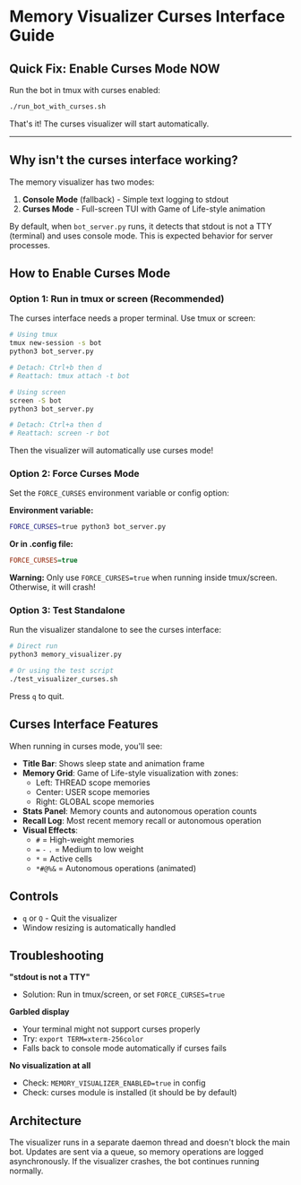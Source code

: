 # Memory Visualizer Curses Interface Guide

## Quick Fix: Enable Curses Mode NOW

Run the bot in tmux with curses enabled:

```bash
./run_bot_with_curses.sh
```

That's it! The curses visualizer will start automatically.

---

## Why isn't the curses interface working?

The memory visualizer has two modes:

1. **Console Mode** (fallback) - Simple text logging to stdout
2. **Curses Mode** - Full-screen TUI with Game of Life-style animation

By default, when `bot_server.py` runs, it detects that stdout is not a TTY (terminal) and uses console mode. This is expected behavior for server processes.

## How to Enable Curses Mode

### Option 1: Run in tmux or screen (Recommended)

The curses interface needs a proper terminal. Use tmux or screen:

```bash
# Using tmux
tmux new-session -s bot
python3 bot_server.py

# Detach: Ctrl+b then d
# Reattach: tmux attach -t bot
```

```bash
# Using screen
screen -S bot
python3 bot_server.py

# Detach: Ctrl+a then d
# Reattach: screen -r bot
```

Then the visualizer will automatically use curses mode!

### Option 2: Force Curses Mode

Set the `FORCE_CURSES` environment variable or config option:

**Environment variable:**
```bash
FORCE_CURSES=true python3 bot_server.py
```

**Or in .config file:**
```ini
FORCE_CURSES=true
```

**Warning:** Only use `FORCE_CURSES=true` when running inside tmux/screen. Otherwise, it will crash!

### Option 3: Test Standalone

Run the visualizer standalone to see the curses interface:

```bash
# Direct run
python3 memory_visualizer.py

# Or using the test script
./test_visualizer_curses.sh
```

Press `q` to quit.

## Curses Interface Features

When running in curses mode, you'll see:

- **Title Bar**: Shows sleep state and animation frame
- **Memory Grid**: Game of Life-style visualization with zones:
  - Left: THREAD scope memories
  - Center: USER scope memories
  - Right: GLOBAL scope memories
- **Stats Panel**: Memory counts and autonomous operation counts
- **Recall Log**: Most recent memory recall or autonomous operation
- **Visual Effects**:
  - `#` = High-weight memories
  - `=` `-` `.` = Medium to low weight
  - `*` = Active cells
  - `*#@%&` = Autonomous operations (animated)

## Controls

- `q` or `Q` - Quit the visualizer
- Window resizing is automatically handled

## Troubleshooting

**"stdout is not a TTY"**
- Solution: Run in tmux/screen, or set `FORCE_CURSES=true`

**Garbled display**
- Your terminal might not support curses properly
- Try: `export TERM=xterm-256color`
- Falls back to console mode automatically if curses fails

**No visualization at all**
- Check: `MEMORY_VISUALIZER_ENABLED=true` in config
- Check: curses module is installed (it should be by default)

## Architecture

The visualizer runs in a separate daemon thread and doesn't block the main bot. Updates are sent via a queue, so memory operations are logged asynchronously. If the visualizer crashes, the bot continues running normally.
